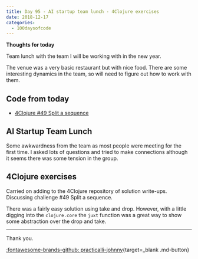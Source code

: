 ```yaml
---
title: Day 95 - AI startup team lunch - 4Clojure exercises
date: 2018-12-17
categories:
  - 100daysofcode
---
```


**Thoughts for today**
         
Team lunch with the team I will be working with in the new year.

The venue was a very basic restaurant but with nice food.  There are some interesting dynamics in the team, so will need to figure out how to work with them.

<!-- more -->

## Code from today

- [4Clojure #49 Split a sequence](https://github.com/practicalli/four-clojure/commit/ecb0b8a098daa580623aae39fe92eabac58bcf04) 


## AI Startup Team Lunch
    
Some awkwardness from the team as most people were meeting for the first time.  I asked lots of questions and tried to make connections although it seems there was some tension in the group.


## 4Clojure exercises

Carried on adding to the 4Clojure repository of solution write-ups.  Discussing challenge #49 Split a sequence.

There was a fairly easy solution using take and drop.  However, with a little digging into the `clojure.core` the `juxt` function was a great way to show some abstraction over the drop and take.

---
Thank you.

[:fontawesome-brands-github: practicalli-johnny](https://github.com/practicalli-johnny){target=_blank .md-button}

